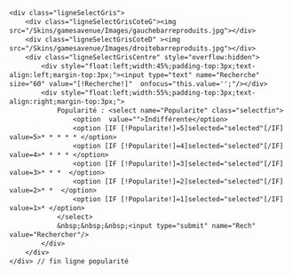 	<div class="ligneSelectGris">
		<div class="ligneSelectGrisCoteG"><img src="/Skins/gamesavenue/Images/gauchebarreproduits.jpg"></div>
		<div class="ligneSelectGrisCoteD" ><img src="/Skins/gamesavenue/Images/droitebarreproduits.jpg"></div>
		<div class="ligneSelectGrisCentre" style="overflow:hidden">
			<div style="float:left;width:45%;padding-top:3px;text-align:left;margin-top:3px;"><input type="text" name="Recherche" size="60" value="[!Recherche!]"  onfocus="this.value='';"/></div>
			<div style="float:left;width:55%;padding-top:3px;text-align:right;margin-top:3px;">
				Popularité : <select name="Popularite" class="selectfin">
					<option  value="">Indifférente</option>
					<option [IF [!Popularite!]=5]selected="selected"[/IF] value=5>* * * * * </option>
					<option [IF [!Popularite!]=4]selected="selected"[/IF] value=4>* * * * </option>
					<option [IF [!Popularite!]=3]selected="selected"[/IF] value=3>* * *  </option>
					<option [IF [!Popularite!]=2]selected="selected"[/IF] value=2>* *  </option>
					<option [IF [!Popularite!]=1]selected="selected"[/IF] value=1>* </option>
				</select>
				&nbsp;&nbsp;&nbsp;<input type="submit" name="Rech" value="Rechercher"/>
			</div>			
		</div>
	</div> // fin ligne popularité